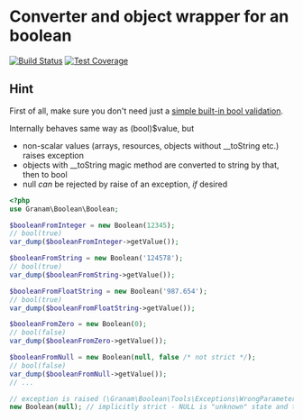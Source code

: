 # Converter and object wrapper for an boolean

[![Build Status](https://travis-ci.org/jaroslavtyc/granam-boolean.svg?branch=master)](https://travis-ci.org/jaroslavtyc/granam-boolean)
[![Test Coverage](https://codeclimate.com/github/jaroslavtyc/granam-boolean/badges/coverage.svg)](https://codeclimate.com/github/jaroslavtyc/granam-boolean/coverage)

## Hint
First of all, make sure you don't need just a [simple  built-in bool validation](http://php.net/manual/en/function.filter-var.php).

Internally behaves same way as (bool)$value, but
- non-scalar values (arrays, resources, objects without \_\_toString etc.) raises exception
- objects with \_\_toString magic method are converted to string by that, then to bool
- null *can* be rejected by raise of an exception, *if* desired

```php
<?php
use Granam\Boolean\Boolean;

$booleanFromInteger = new Boolean(12345);
// bool(true)
var_dump($booleanFromInteger->getValue());

$booleanFromString = new Boolean('124578');
// bool(true)
var_dump($booleanFromString->getValue());

$booleanFromFloatString = new Boolean('987.654');
// bool(true)
var_dump($booleanFromFloatString->getValue());

$booleanFromZero = new Boolean(0);
// bool(false)
var_dump($booleanFromZero->getValue());

$booleanFromNull = new Boolean(null, false /* not strict */);
// bool(false)
var_dump($booleanFromNull->getValue());
// ...

// exception is raised (\Granam\Boolean\Tools\Exceptions\WrongParameterType)
new Boolean(null); // implicitly strict - NULL is "unknown" state and therefore forbidden

```
